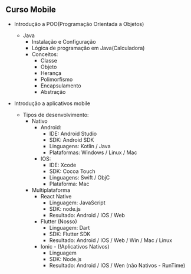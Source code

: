## Curso Mobile
- Introdução a POO(Programação Orientada a Objetos)
    - Java 
        - Instalação e Configuração
        - Lógica de programação em Java(Calculadora)
        - Conceitos:
            - Classe
            - Objeto
            - Herança
            - Polimorfismo
            - Encapsulamento
            - Abstração

- Introdução a aplicativos mobile
    - Tipos de desenvolvimento:
        - Nativo
            - Android:
                - IDE: Android Studio
                - SDK: Android SDK
                - Linguagens: Kotlin / Java
                - Plataformas: Windows / Linux / Mac
            - IOS:
                - IDE: Xcode
                - SDK: Cocoa Touch
                - Linguagens: Swift / ObjC
                - Plataforma: Mac
        - Multiplataforma
            - React Native
                - Linguagem: JavaScript
                - SDK: node.js
                - Resultado: Android / IOS / Web
            - Flutter (Nosso)
                - Linguagem: Dart
                - SDK: Flutter SDK
                - Resultado: Android / IOS / Web / Win / Mac / Linux
            - Ionic - (!Aplicativos Nativos)
                - Linguagem
                - SDK: Node.js
                - Resultado: Android / IOS / Wen (não Nativos - RunTime)